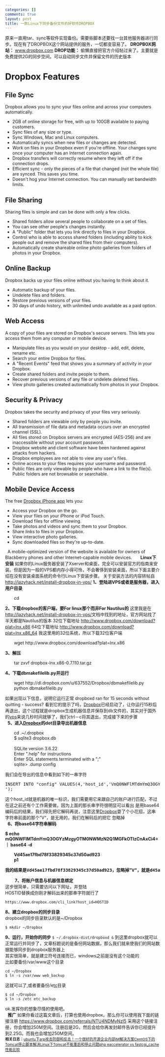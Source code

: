 ```yaml
--- 
categories: []
comments: true
layout: post
title: 一款Linux下同步备份文件的好软件DROPBOX
---
```

原来一直用tar、sync等软件实现备份。需要些脚本还要找一台其他服务器进行同步。现在有了DROPBOX这个网站提供的服务，一切都变容易了。
<strong>DROPBOX网站：</strong>
<a href="http://www.dropbox.com/">www.dropbox.com</a>
<strong>DROP功能：</strong>
偷懒直接把官方介绍帖过来了。主要就是免费提供2G的同步空间，可以自动同步文件并保留文件的历史版本
<h1>Dropbox Features</h1>
<h2 id="sync">File Sync</h2>
Dropbox allows you to sync your files online and across your computers automatically.
<ul class="blue-bullets">
<li>2GB of online storage for free, with up to 100GB available to paying customers.</li>
    <li>Sync files of any size or type.</li>
    <li>Sync Windows, Mac and Linux computers.</li>
    <li>Automatically syncs when new files or changes are detected.</li>
    <li>Work on files in your Dropbox even if you're offline. Your changes sync once your computer has an Internet connection again.</li>
    <li>Dropbox transfers will correctly resume where they left off if the connection drops.</li>
    <li>Efficient sync - only the pieces of a file that changed (not the whole file) are synced. This saves you time.</li>
    <li>Doesn't hog your Internet connection. You can manually set bandwidth limits. </li>
</ul>
<h2 id="sharing">File Sharing</h2>
Sharing files is simple and can be done with only a few clicks.
<ul class="blue-bullets">
<li>Shared folders allow several people to collaborate on a set of files.</li>
    <li>You can see other people's changes instantly.</li>
    <li>A "Public" folder that lets you link directly to files in your Dropbox.</li>
    <li>Control who is able to access shared folders (including ability to kick people out and remove the shared files from their computers).</li>
    <li>Automatically create shareable online photo galleries from folders of photos in your Dropbox.</li>
</ul>
<h2 id="backup">Online Backup</h2>
Dropbox backs up your files online without you having to think about it.
<ul class="blue-bullets">
<li>Automatic backup of your files.</li>
    <li>Undelete files and folders.</li>
    <li>Restore previous versions of your files.</li>
    <li>30 days of undo history, with unlimited undo available as a paid option.</li>
</ul>
<h2 id="web">Web Access</h2>
A copy of your files are stored on Dropbox's secure servers. This lets you access them from any computer or mobile device.
<ul class="blue-bullets">
<li>Manipulate files as you would on your desktop - add, edit, delete, rename etc.</li>
    <li>Search your entire Dropbox for files.</li>
    <li>A "Recent Events" feed that shows you a summary of activity in your Dropbox.</li>
    <li>Create shared folders and invite people to them.</li>
    <li>Recover previous versions of any file or undelete deleted files.</li>
    <li>View photo galleries created automatically from photos in your Dropbox.</li>
</ul>
<h2 id="security">Security & Privacy</h2>
Dropbox takes the security and privacy of your files very seriously.
<ul class="blue-bullets">
<li>Shared folders are viewable only by people you invite.</li>
    <li>All transmission of file data and metadata occurs over an encrypted channel (SSL).</li>
    <li>All files stored on Dropbox servers are encrypted (AES-256) and are inaccessible without your account password.</li>
    <li>Dropbox website and client software have been hardened against attacks from hackers.</li>
    <li>Dropbox employees are not able to view any user's files.</li>
    <li>Online access to your files requires your username and password.</li>
    <li>Public files are only viewable by people who have a link to the file(s). Public folders are not browsable or searchable.</li>
</ul>
<h2 id="mobile">Mobile Device Access</h2>
The free <a href="http://www.xinlogs.com/iphoneapp">Dropbox iPhone app</a> lets you:
<ul class="blue-bullets">
<li>Access your Dropbox on the go.</li>
    <li>View your files on your iPhone or iPod Touch.</li>
    <li>Download files for offline viewing.</li>
    <li>Take photos and videos and sync them to your Dropbox.</li>
    <li>Share links to files in your Dropbox.</li>
    <li>View interactive photo galleries.</li>
    <li>Sync downloaded files so they're up-to-date.</li>
</ul> 
A mobile-optimized version of the website is available for owners of Blackberry phones and other Internet-capable mobile devices.
 
 
 
<strong>Linux下安装</strong>
如果你的Linux服务器安装了Xserver和桌面，完全可以安装官方的指南来安装。但是因为一般的VPS都内存小得可怜，不会奢侈到安装桌面，所以下面主要介绍在没有安装桌面系统的命令行Linux下安装步骤。
关于安装方法的内容转帖自<a href="http://lazyhack.net/install-dropbox-in-vps/">http://lazyhack.net/install-dropbox-in-vps/</a>
<strong>1、登陆进VPS或者是服务器，进入用户目录</strong>
<div class="codeText">
<div id="code_6795">
<ol class="dp-xml" style="border-bottom:0px;border-left:0px;list-style-type:none;margin-left:5px;border-top:0px;border-right:0px;">
<li class="alt">
<span><span>cd </span></span>     <link rel="stylesheet" type="text/css" href="http://www.xinlogs.com/editor/fckeditor/editor/plugins/insertcode/insertcode.css">
<script language="javascript" src="http://www.xinlogs.com/editor/fckeditor/editor/plugins/insertcode/excute.js" type="text/javascript"></script>
</li>
</ol>
</div>
</div>
<strong>2、下载dropbox的客户端，要For linux那个而非For Nautilus的</strong>
这里我是在<a href="http://lazyhack.net/install-dropbox-in-vps/">http://lazyhack.net/install-dropbox-in-vps/</a>文档中找到的地址，官方网站找了半天都是Nautilus的版本
32位下载地址 <a href="http://www.dropbox.com/download?plat=lnx.x86">http://www.dropbox.com/download?plat=lnx.x86</a>
64位下载地址 <a href="http://www.dropbox.com/download?plat=lnx.x86_64">http://www.dropbox.com/download?plat=lnx.x86_64</a>
我这里用的32位系统，所以下载32位客户端
<div class="codeText">
<div id="code_2958">
<ol class="dp-xml" style="border-bottom:0px;border-left:0px;list-style-type:none;margin-left:5px;border-top:0px;border-right:0px;">
<li class="alt">
<span><span>wget http://www.dropbox.com/download?</span><span class="attribute">plat</span><span>=</span><span class="attribute-value">lnx</span><span>.x86 </span></span>     <link rel="stylesheet" type="text/css" href="http://www.xinlogs.com/editor/fckeditor/editor/plugins/insertcode/insertcode.css">
<script language="javascript" src="http://www.xinlogs.com/editor/fckeditor/editor/plugins/insertcode/excute.js" type="text/javascript"></script>
</li>
</ol>
</div>
</div>
<strong>3、解压</strong>
<div class="codeText">
<div id="code_2090">
<ol class="dp-xml" style="border-bottom:0px;border-left:0px;list-style-type:none;margin-left:5px;border-top:0px;border-right:0px;">
<li class="alt"><span><span>tar zxvf dropbox-lnx.x86-0.7.110.tar.gz </span></span></li>
</ol>
</div>
<link rel="stylesheet" type="text/css" href="http://www.xinlogs.com/editor/fckeditor/editor/plugins/insertcode/insertcode.css">
<script language="javascript" src="http://www.xinlogs.com/editor/fckeditor/editor/plugins/insertcode/excute.js" type="text/javascript"></script>
</div>
<strong>4、下载dbmakefilelib.py并运行</strong>
<div class="codeText">
<div id="code_3236">
<ol class="dp-xml" style="border-bottom:0px;border-left:0px;list-style-type:none;margin-left:5px;border-top:0px;border-right:0px;">
<li class="alt"><span><span>wget http://dl.dropbox.com/u/637552/Dropbox/dbmakefilelib.py </span></span></li>
    <li><span>python dbmakefilelib.py </span></li>
</ol>
</div>
<link rel="stylesheet" type="text/css" href="http://www.xinlogs.com/editor/fckeditor/editor/plugins/insertcode/insertcode.css">
<script language="javascript" src="http://www.xinlogs.com/editor/fckeditor/editor/plugins/insertcode/excute.js" type="text/javascript"></script>
</div>
如果出现以下信息，说明它运行正常
dropboxd ran for 15 seconds without quitting - success?
看到它的提示了吗，<a target="_blank" href="http://www.vpser.net/go/dropbox">Dropbox</a>已经启动了，让你运行15秒后再退出，这个过程就是dropbox生成机器信息并保存到db文件的，其实对于国外的<a title="查看 vps 的全部文章" target="_blank" href="http://lazyhack.net/tag/vps/">vps</a>来说几秒时间就够了，我们ctrl－c将其退出，完成接下来的步骤<br>
 
<strong>5、进入</strong><a target="_blank" href="http://www.vpser.net/go/dropbox"><strong>Dropbox</strong></a><strong>的dot目录导出机器信息</strong>
<div class="codeText">
<div id="code_7591">
<ol class="dp-xml" style="border-bottom:0px;border-left:0px;list-style-type:none;margin-left:5px;border-top:0px;border-right:0px;">
<li class="alt"><span><span>cd .~/.dropbox </span></span></li>
    <li><span>$ sqlite3 dropbox.db </span></li>
    <li class="alt"> </li>
    <li><span>SQLite version 3.6.22 </span></li>
    <li class="alt"><span>Enter ".help" for instructions </span></li>
    <li><span>Enter SQL statements terminated with a ";" </span></li>
    <li class="alt">
<span>sqlite</span><span class="tag">></span><span> .dump config </span>
</li>
</ol>
</div>
<link rel="stylesheet" type="text/css" href="http://www.xinlogs.com/editor/fckeditor/editor/plugins/insertcode/insertcode.css">
<script language="javascript" src="http://www.xinlogs.com/editor/fckeditor/editor/plugins/insertcode/excute.js" type="text/javascript"></script>
</div>
我们会在导出的信息中看到如下的一串字符
<div>
<div>
<pre>INSERT INTO "config" VALUES(4,'host_id','VmQ0NWFlMTdmYmQ3OGYzMzgyOTM0NWMzN2Q1MGFkOTIzCnAxCi4=
');</pre> </div>
</div>
这个host_id就是机器的唯一标识，我们需要用它来跟自己的账户进行匹配，不过在这之前还有个工作需要做，因为上面的那长串字符很明显可以看出 是用base64编码后的结果，我们得先把它解码再说，注意这里<a target="_blank" href="http://www.vpser.net/go/dropbox">Dropbox</a>耍了个小花招，这串字符串前面的那个”V“，是无用的，我们在解码后的把它 忽略掉<br>
 
<strong>6、将base64字符串解码</strong> 
 

<strong> </strong>
<div class="codeText"><strong> <span><span>$ echo </span><span class="attribute">mQ0NWFlMTdmYmQ3OGYzMzgyOTM0NWMzN2Q1MGFkOTIzCnAxCi4</span><span>= ｜ base64 -d </span></span>
<div>
<ol class="dp-xml" style="border-bottom:0px;border-left:0px;list-style-type:none;margin-left:5px;border-top:0px;border-right:0px;">
<li><span>Vd45ae17fbd78f33829345c37d50ad923 </span></li>
    <li>
<span>p1 </span>     <link rel="stylesheet" type="text/css" href="http://www.xinlogs.com/editor/fckeditor/editor/plugins/insertcode/insertcode.css">
<script language="javascript" src="http://www.xinlogs.com/editor/fckeditor/editor/plugins/insertcode/excute.js" type="text/javascript"></script>
</li>
</ol>
</div>
</strong></div>
<strong> <pre>我的结果是Vd45ae17fbd78f33829345c37d50ad923，忽略掉”V“，就是d45ae17fbd78f33829345c37d50ad923</pre> </strong>
 
 
 
 
<strong>7、将账户信息与机器信息绑定</strong><br>
这步很简单，只需要访问以下网址，并登陆<br>
HOSTID替换成你刚才解码出来的那串字符就行了
<pre><code>https://www.dropbox.com/cli_link?host_id=HOSTID</code></pre> <strong>8、建立dropbox的同步目录</strong><br>
dropbox的同步目录默认的是~/Dropbox
<pre><code>$ mkdir ~/Dropbox</code></pre> <strong>9、运行，开始你的同步</strong>
<code>$ ~/.dropbox-dist/dropboxd &</code>
到这里dropbox就可以正常运行并同步了，文章标题说的是备份网站数据，那么我们就来使我们的网站数据能够同步到dropbox服务器上<br>
其实很简单，就是建立符号连接而已，windows之前是没有这个功能的<br>
比如要备份/var/www这个目录
<pre><code>cd ~/Dropbox
$ ln -s /var/www web_backup</code></pre> 这就可以了,或者要备份/e<a title="tc" target="_blank" href="http://wiki.lazyhack.net/tc">tc</a>目录
<pre><code>$ cd ~/Dropbox
$ ln -s /etc etc_backup</code></pre> ok.发挥你的想象尽情的使用吧。<br>
 
<strong>推广</strong>
如果你看过这篇文章后，打算也使用dropbox。那么你可以使用我下面的链接注册
<a href="https://www.dropbox.com/referrals/NTU4NDMyNzI5">https://www.dropbox.com/referrals/NTU4NDMyNzI5</a>
采用这个链接注册，你会增加250M空间。注册后是2G，然后会给你再发封邮件告诉你已经提升到2.25G。而我也会增加250M空间。<div id="related_log" style="font-size:12px">
<b>相关日志：</b><a href="http://xinlogs.com/post/20">ubuntu下arp攻击防御和反击！</a><a href="http://xinlogs.com/post/16">一个很好的开源企业内部IM解决方案</a><a href="http://xinlogs.com/post/108">CentOS下的Tomcat停止脚本</a><a href="http://xinlogs.com/Tomcat-reboot-problems">解决Linux下Tomcat不能重启和停止问题</a><a href="http://xinlogs.com/php-eaccelerator-vs-fastcgi-cache">php eaccelerator vs fastcgi_cache性能比较</a>
</div>
